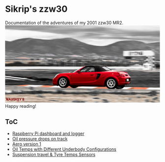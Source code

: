 # Sikrip's zzw30
Documentation of the adventures of my 2001 zzw30 MR2.
![zzw30-on-track](./zzw30-on-track.jpeg)
Happy reading!

## ToC
* [Raspberry Pi dashboard and logger](raspberry-pi-dash-logger/README.md)
* [Oil pressure drops on track](oil-pressure-drops/README.md)
* [Aero version 1](aero-v1/README.md)
* [Oil Temps with Different Underbody Configurations](oil-temps-highway/README.md)
* [Suspension travel & Tyre Temps Sensors](wheel-sensors/README.md)